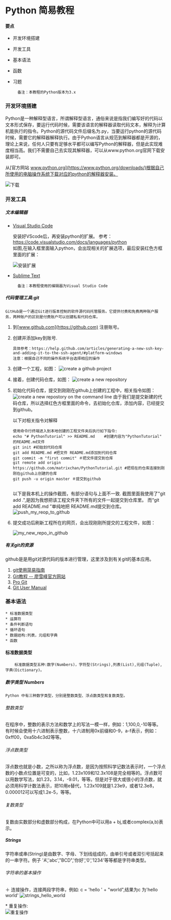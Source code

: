 # Python 简易教程 
#### 要点
* 开发环境搭建 
* 开发工具
* 基本语法
* 函数
* 习题

		备注：本教程的Python版本为3.x
		
		
### 开发环境搭建
Python是一种解释型语言，所谓解释型语言，通俗来说是指我们编写好的代码以文本形式保存，要运行代码时候，需要该语言的解释器读取代码文本，解释为计算机能执行的指令。Python的源代码文件后缀名为.py，当要运行python的源代码时候，需要它的解释器解释执行。由于Python语言从规范到解释器都是开源的，理论上来说，任何人只要有足够水平都可以编写Python的解释器，但是此实现难度相当高。我们不需要自己去实现其解释器，可以从www.python.org官网下载安装即可。


从[官方网站 www.python.org](https://www.python.org/downloads/)根据自己所使用的电脑操作系统下载对应的python的解释器安装。

![下载](pic/python.org.png)


### 开发工具
##### 文本编辑器
* [Visual Studio Code](https://code.visualstudio.com/download)
	
	安装好VScode后，再安装python的扩展。
 	参考：<https://code.visualstudio.com/docs/languages/python> 	
 	如图,在输入框里面输入python，会出现相关的扩展选项，最后安装红色方框里面的扩展：
 	
 	![安装扩展](pic/install_extand_for_python.png)
 	
 	

	
* [Sublime Text](http://www.sublimetext.com/)

		备注：本教程使用的编辑器为Visual Studio Code
		
##### 代码管理工具:git

		
	GitHub是一个通过Git进行版本控制的软件源代码托管服务。它提供付费和免费两种账户服务，两种账户的区别是付费账户可以创建私有代码仓库。
		

1. 到[www.github.com](https://github.com) 注册账号。
2. 创建并添加key到账号.
	```
	具体参考：https://help.github.com/articles/generating-a-new-ssh-key-and-adding-it-to-the-ssh-agent/#platform-windows
	注意：根据自己不同的操作系统平台选择相应的操作
	```
3. 创建一个工程，如图：
	![create a github project](pic/create_a_github_project.png)
4. 接着，创建代码仓库，如图：
	![create a new repository](pic/create_a_new_repository.png)
5. 初始化代码仓库，提交到刚刚在github上创建的工程中，相关指令如图：
	![create a new repostory on the command line](pic/create_a_new_repository_on_the_command_line.png)
	由于我们是提交新建的代码仓库，所以选择红色方框里面的命令，去初始化仓库，添加内容，已经提交到github。
	
	以下对相关指令对解释

	```
	使用命令行终端进入到本地创建的工程文件夹后执行如下指令:
	echo "# PythonTutorial" >> README.md    #创建内容为"PythonTutorial" 的README.md文件
  	git init #初始划代码仓库
  	git add README.md #把文件 README.md添加到代码仓库
  	git commit -m "first commit" ＃把文件提交到仓库
  	git remote add origin https://github.com/matrixchan/PythonTutorial.git #把现在的仓库连接到刚刚在github上创建的仓库
  	git push -u origin master ＃提交到github
		
	```  

	以下是我本机上的操作截图，有部分语句与上面不一致.	截图里面我使用了"git add .",是因为我想把该工程文件夹下所有的文件一起提交到仓库里。
	而“git add README.md ”单纯地把 README.md提交到仓库。
	![push_my_reop_to_github](pic/push_my_reop_to_github.png)

6. 提交成功后刷新工程所在的网页，会出现刚刚所提交的工程文件，如图：

	![my_new_repo_in_github](pic/my_new_repo_in_github.png)

##### 有关git的资源
github是是用git对源代码的版本进行管理，这里涉及到有关git的基本应用。

1. [git使用简易指南](books/git_guide.pdf)
2. [Git教程 -- 廖雪峰官方网站](http://www.liaoxuefeng.com/wiki/0013739516305929606dd18361248578c67b8067c8c017b000)
3. [Pro Git](books/progit-zh-v2.1.1.pdf) 
4. [Git User Manual](https://www.kernel.org/pub/software/scm/git/docs/user-manual.html)

	











### 基本语法

			
	* 标准数据类型
	* 运算符
	* 条件判断语句
	* 循环语句
	* 数据结构:列表，元组和字典
	* 函数
	
#### 标准数据类型

		标准数据类型五种:数字(Numbers)，字符型(Strings),列表(List),元组(Tuple),字典(Dictionary)。

##### 数字类型 Numbers
	Python 中有三种数字类型，分别是整数类型、浮点数类型和复数类型。

###### 整数类型

在程序中，整数的表示方法和数学上的写法一模一样，例如：1,100,0,-10等等。
有时候会使用十六进制表示整数，十六进制用0x前缀和0-9，a-f表示，例如：0xff00，0xa5b4c3d2等等。
			
###### 浮点数类型
浮点数也就是小数，之所以称为浮点数，是因为按照科学记数法表示时，一个浮点数的小数点位置是可变的，比如，1.23x109和12.3x108是完全相等的。浮点数可以用数学写法，如1.23，3.14，-9.01，等等。但是对于很大或很小的浮点数，就必须用科学计数法表示，把10用e替代，1.23x109就是1.23e9，或者12.3e8，0.000012可以写成1.2e-5，等等。

###### 复数类型
复数由实数部分和虚数部分构成，在Python中可以用a + bj,或者complex(a,b)表示。

##### Strings
字符串或串(String)是由数字、字母、下划线组成的，由单引号或者双引号括起来的一串字符。例子 'A','abc',"BCD",'你好','0','1234'等等都是字符串类型。

###### 字符串的基本操作
＋ 连接操作，连接两段字符串，例如: c = 'hello ' + "world",结果为c 为'hello world'
![strings_hello_world](pic/strings_hello_world.png)

\*  重复操作:  
![重复操作](pic/string_repeat_op.png)


